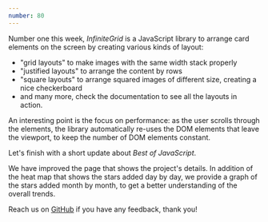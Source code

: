 ```yaml
---
number: 80
---
```


Number one this week, _InfiniteGrid_ is a JavaScript library to arrange card elements on the screen by creating various kinds of layout:

- "grid layouts" to make images with the same width stack properly
- "justified layouts" to arrange the content by rows
- "square layouts" to arrange squared images of different size, creating a nice checkerboard
- and many more, check the documentation to see all the layouts in action.

An interesting point is the focus on performance: as the user scrolls through the elements, the library automatically re-uses the DOM elements that leave the viewport, to keep the number of DOM elements constant.

Let's finish with a short update about _Best of JavaScript_.

We have improved the page that shows the project's details. In addition of the heat map that shows the stars added day by day, we provide a graph of the stars added month by month, to get a better understanding of the overall trends.

Reach us on [GitHub](https://github.com/bestofjs/bestofjs-webui) if you have any feedback, thank you!
